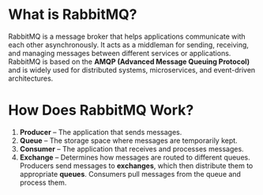 # What is RabbitMQ?
RabbitMQ is a message broker that helps applications communicate with each other asynchronously. It acts as a middleman for sending, receiving, and managing messages between different services or applications. RabbitMQ is based on the **AMQP (Advanced Message Queuing Protocol)** and is widely used for distributed systems, microservices, and event-driven architectures.
# How Does RabbitMQ Work?
1. **Producer** – The application that sends messages.
2. **Queue** – The storage space where messages are temporarily kept.
3. **Consumer** – The application that receives and processes messages.
4. **Exchange** – Determines how messages are routed to different queues.
Producers send messages to **exchanges**, which then distribute them to appropriate **queues**. Consumers pull messages from the queue and process them.
